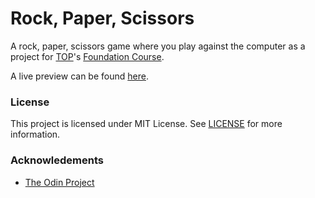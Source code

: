 # Rock, Paper, Scissors
A rock, paper, scissors game where you play against the computer as a project for [TOP](https://www.theodinproject.com/)'s [Foundation Course](https://www.theodinproject.com/paths/foundations/courses/foundations).

A live preview can be found [here](https://sh4dman23.github.io/rock-paper-scissors).

### License
This project is licensed under MIT License. See [LICENSE](./LICENSE) for more information.

### Acknowledements
- [The Odin Project](https://www.theodinproject.com)
